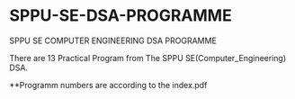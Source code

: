 # SPPU-SE-DSA-PROGRAMME
SPPU  SE COMPUTER ENGINEERING DSA PROGRAMME

There are 13 Practical Program from The SPPU SE(Computer_Engineering) DSA.  


**Programm numbers are according to the index.pdf
